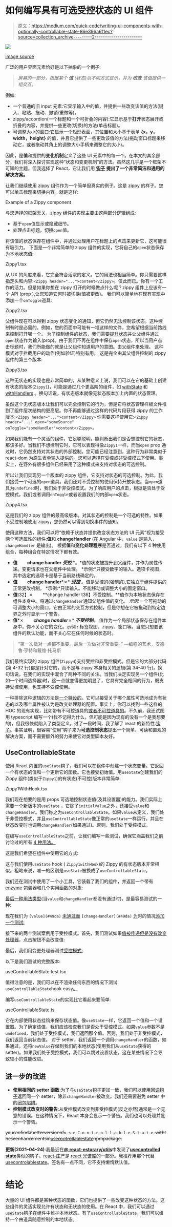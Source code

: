 # 如何编写具有可选受控状态的 UI 组件

> 原文：<https://medium.com/quick-code/writing-ui-components-with-optionally-controllable-state-86e396a6f1ec?source=collection_archive---------2----------------------->

![](img/db385e95a3c263738bab5bb91d85f514.png)

[image source](http://time.com/4494496/tesla-mobileye-autopilot-safety/)

广泛的用户界面元素恰好是以下抽象的一个例子:

> *屏幕的一部分，根据某个* ***值*** *(状态)以不同方式显示，并为* ***改变*** *该值提供一组交互。*

例如:

*   一个普通的旧 input 元素:它显示输入中的值，并提供一些改变该值的方法(键入、粘贴、拖动、撤销/重做等)。
*   zippy/accordion(一个标题和一个可折叠的内容):它显示基于**打开**状态展开或折叠的内容，并提供一些更改(切换)的方法(单击标题)。
*   可调整大小的窗口:它显示一个矩形表面，其位置和大小基于表单 **{x，y，width，height}** 的值，并且它提供了一些更改该值的方法(拖动窗口标题来移动它，或者拖动其角上的调整大小手柄来调整它的大小)。

因此，是**值**和提供的**变化机制**定义了这些 UI 元素中的每一个。在本文的其余部分，我们将深入探讨实现这种“状态和变更机制”的方法。虽然这几乎是一个框架不可知的主题，但我选择了 React，它让我们用 [**钩子**](https://reactjs.org/docs/hooks-intro.html) **提出了一个非常简洁和通用的解决方案。**

让我们继续使用 zippy 组件作为一个简单但真实的例子。这是 zippy 的样子。您可以单击标题来切换内容。就是这样:

Example of a Zippy component

与您选择的框架无关，zippy 组件的实现主要由这两部分逻辑组成:

*   基于`open`值显示或隐藏细节。
*   处理点击标题，切换`open`值。

将该值的状态保存在组件中，并通过处理用户在标题上的点击来更新它，这可能很有吸引力。
下面是一个非常简单的 zippy 组件的实现，它将自己的`open`状态保存为本地状态值:

Zippy1.tsx

从 UX 的角度来看，它完全符合活泼的定义。它的用法也相当简单。你只需要这样指定头和内容:`<Zippy header="...">content</Zippy>`。仅此而已。你有一个工作的活力。但是如果你想在 zippy 打开的时候做点什么呢？zippy 组件上应该有一个 API (prop ),让您知道它何时被切换(值被更改)。
我们可以简单地在现有实现中添加一个`onToggle`道具:

Zippy2.tsx

父组件现在可以得到 zippy 状态变化的通知，但它仍然无法控制该状态。这种控制有时是必需的。例如，您的页面中可能有一堆这样的文件，您希望根据当前路线来控制打开哪一个。
为了控制组件的状态，我们需要[提升状态](https://reactjs.org/docs/lifting-state-up.html)并让父组件通过`open`状态作为输入(prop)。由于我们不再在组件中保存`open`状态，所以当用户点击标题时，我们所能做的就是让父组件知道用户的意图。由父组件来处理。
这种模式对于拦截用户的动作(例如验证)特别有用。
这是完全由其父组件控制的 zippy 组件的第三个版本:

Zippy3.tsx

这种无状态的实现也是非常简单的，从某种意义上说，我们可以在它的基础上创建有状态的版本(`Zippy1`)，可能是通过几个更高阶的组件，如 [withState](https://github.com/acdlite/recompose/blob/master/docs/API.md#withstate) 和 [withHandlers](https://github.com/acdlite/recompose/blob/master/docs/API.md#withhandlers) 。换句话说，有状态版本就像无状态版本加上内置的状态管理。

虽然这个无状态版本让我们可以完全控制它的行为，但是它将状态管理样板文件推到了组件层次结构的更高层。你不再能够通过这样的代码片段获得 zippy 的工作版本:`<Zippy header="...">content</Zippy>`
你需要这样使用它:`<Zippy header="..." open="someSource" onToggle="someHandler">content</Zippy>`。

如果我们能有一个灵活的组件，它足够聪明，能判断出我们是否想控制它的状态，那该多好。当我们不想控制它时，它可以表现得像`Zippy1`一样，而当`open` prop 通过时，它仍然支持对其状态的外部控制。您可能已经注意到，这种行为非常类似于 react-dom 为原生表单输入提供的[。您可以选择在](https://reactjs.org/docs/forms.html)[受控](https://reactjs.org/docs/forms.html#controlled-components)或[非受控](https://reactjs.org/docs/uncontrolled-components.html)模式下使用。事实上，在野外有很多组件已经采用了这种模式来支持对状态的可选控制。

所以让我们实现另一个版本的 zippy 组件，它支持对状态的可选控制。为此，我们接受一个可选的`open`道具。我们还对不受控制的使用保持开放状态。当`open`道具为`undefined`时，我们处于非受控模式。为了响应用户的点击，根据是否处于受控模式，我们或者调用`onToggle`或者设置我们的内部`open`状态。

Zippy4.tsx

这是我们的 zippy 组件的最高级版本。对其状态的控制是一个可选的特性。如果不受控制地使用 zippy，您仍然可以得到切换事件的通知。

使用这种方法，我们可以将“依赖于状态并提供改变状态方法的 UI 元素”视为接受两个可选属性的组件:**值**和 **changeHandler** (在 Angular 中，`value` 是输入，`changeHandler` 是输出)。
根据**值**和**变化处理程序**是否通过，我们有以下 4 种使用组合，每种组合在特定情况下都有效。

*   **值**⠀⠀⠀**change handler**
    ***受控*** *。*值的状态被提升到父组件，并作为属性传递。变更请求也在父组件中处理。 *示例:*只接受数字的输入。选项卡视图，其中选定的选项卡是基于当前路线确定的。
*   **值**⠀⠀⠀**change handler***✗* ***受控*** 。值是受控的(强制的),它独立于组件提供的正常更改机制。 *示例:*只读输入。不能移动或调整大小的固定窗口。
*   **值**t32】✗⠀⠀⠀**change handler
    t36】不受控制。**值作为本地状态保存在组件本身中。将通过`changeHandler`通知父组件值的变化。
    *示例*:一个可拖动的可调整大小的窗口，它由正常的交互方式控制，但是你想在它被拖动到特定边界之外时显示一个警告。
*   **值***✗*⠀⠀⠀**change handler***✗* ***不受控制。*** 值作为一个局部状态保存在组件本身中，你不关心它的变化。示例 **:** 标签视图、zippy、窗口等。当您只想要该组件的默认功能，而不关心它在任何时候的状态时。

> “第一次做对一点都不重要。最后一次做对非常重要。”
> —编程的艺术，安德鲁·亨特和戴维·托马斯

我们最终实现的 zippy 组件(`Zippy4`)支持受控和非受控模式。但是它的大部分代码(第 4-32 行)都是针对它的，而不是与 zippy 本身相关的逻辑(第 34-40 行)。换句话说，在我们的实现中混合了两种不同的关注。当我们决定实现另一个组件(比如一个时间选择器)时，这一点就变得更加明显了，它具有完全相同的行为，既支持受控使用，也支持不受控使用。

一种排除这种逻辑的方法是[一个特设的](https://reactjs.org/docs/higher-order-components.html)。它可以接受关于哪个属性可选地成为有状态的以及哪个属性被认为是改变处理器的配置。事实上，你可以找到一些这样的 HOC 的现有实现，比如带有不可控道具的[或者不可控道具的](https://github.com/klarna/higher-order-components#withuncontrolledprop-config-component)。不久前，我还试图用 typescript 编写一个(我不记得为什么，但可能是因为现有的没有一个是我想要的)，但我很快就陷入了类型定义。过了一段时间，我了解了 react 的新特性:[钩子](https://reactjs.org/docs/hooks-overview.html)。事实证明，很容易“使用”钩子来为**可选控制状态**提出一个简单、可读和直观的解决方案，而不需要额外的努力来使它对类型脚本友好。

## UseControllableState

使用 React 内置的`useState`钩子，我们可以在组件中创建一个状态变量。它返回一个有状态的值和一个更新它的函数。它也接受初始值。用`useState`创建我们的 Zippy 组件(类似于`Zippy1`)的有状态(不可控)版本非常简单:

Zippy1WithHook.tsx

我们现在想要的是用 props 可选地控制状态值(及其设置器)的能力。我们实际上需要一个新版本的`useState` ，它除了`initialValue`之外，还接受`value`和`changeHandler`。我们称之为`useControllableState`。如果`value`未定义，我们处于非受控模式，并且`useControllableState`像正常的`useState`一样运行，并且在状态改变时也调用`changeHandler`(如果通过)。否则，我们处于受控模式。

在编写`useControllableState`之前，让我们编写一些测试，确保它涵盖我们之前讨论过的所有 [4 种用法。](#aef6)

这是我们希望在组件中使用它的方式:

这与我们使用`useState` hook ( `Zippy1withHook`)的 Zippy 的有状态版本非常相似。粗略来说，唯一的区别是`useState`被换成了`useControllableState`。

我们还在测试中使用了一个小工具，它装载了我们的组件，并返回一个带有 [enzyme](https://airbnb.io/enzyme/) 包装器和几个实用函数的对象:

[最后一种用法类型](#8c2e)(当`value`和`changeHandler`都没有通过时)，是最容易测试的一种:

现在我们为 `[value](#49da)` [未通过而](#49da) `[changeHandler](#49da)` [为](#49da)时的情况[添加一个测试:](#49da)

接下来的两个测试案例用于受控模式。首先，我们测试如果[值被传递但是没有改变处理器](#7b0a)，点击按钮不会改变值:

最后，我们用变更处理器测试[受控模式:](#aef6)

以下是我们测试的完整版本:

useControllableState.test.tsx

值得注意的是，我们可以在不渲染任何东西的情况下测试`useControllableState`hook easy[。](/@se.mo.moosavi/testing-react-hooks-without-pain-7bc2c26146ed)

编写`useControllableState`的实现比它看起来要简单:

useControllableState.ts

它在内部使用状态挂钩来保存状态值。像`useState`一样，它返回一个值和一个设置器。为了确定该值，我们应该检查我们是否处于受控模式。如果`value`参数不是`undefined`，我们处于受控模式，我们返回那个值。否则，我们处于非受控模式，我们返回当前状态值。
对于 setter，我们返回一个调用`changeHandler`的函数，如果通过，还将`newValue`存储到我们的本地状态(使用我们从`useState`获得的 setter)。如果我们处于受控模式，我们可以跳过设置状态，这在某些情况下会导致较小的性能改进。

## 进一步的改进

*   **使用相同的 setter 函数**:为了与`useState`钩子更加一致，我们可以使用[回调钩子](https://reactjs.org/docs/hooks-reference.html#usecallback)返回同一个 setter，除非`changeHandler`被改变。我们还需要避免 setter 中的[闭包陷阱](https://github.com/facebook/react/issues/14010)。
*   **控制模式改变时的警告**:从受控模式改变到非受控模式(反之亦然)通常是一个无意的错误。在这种情况下，React 本身会显示一个警告。我们也可以处理并显示一个警告。

y̵o̵u̵̵c̵a̵n̵̵f̵i̵n̵d̵̵a̵̵b̵e̵t̵t̵e̵r̵̵v̵e̵r̵s̵i̵o̵n̵̵o̵f̵̵`u̵s̵e̵C̵o̵n̵t̵r̵o̵l̵l̵a̵b̵l̵e̵S̵t̵a̵t̵e̵`̵w̵i̵t̵h̵̵t̵h̵e̵s̵e̵̵e̵n̵h̵a̵n̵c̵e̵m̵e̵n̵t̵s̵̵i̵n̵̵[u̵s̵e̵c̵o̵n̵t̵r̵o̵l̵l̵a̵b̵l̵e̵s̵t̵a̵t̵e̵](https://github.com/alirezamirian/react-use-controllable-state/)̵n̵p̵m̵̵p̵a̵c̵k̵a̵g̵e̵.

**更新(2021–04–24)**:我最近在[**@ react-estorary/utils**](https://www.npmjs.com/package/@react-stately/utils)中发现了[**usecontrolled state**](https://github.com/adobe/react-spectrum/blob/main/packages/%40react-stately/utils/src/useControlledState.ts)类似的钩子。[react-庄严](https://react-spectrum.adobe.com/react-stately/index.html)是 [react 光谱库](https://react-spectrum.adobe.com/index.html)的一部分。我推荐用那个代替[usecontrolablestate](https://github.com/alirezamirian/react-use-controllable-state/)。签名有一点不同，它不支持懒惰默认值。

# 结论

大量的 UI 组件都是某种状态的函数，它们也提供了一些改变这种状态的方法。这些组件的灵活实现允许有状态和无状态的使用。在 React 中，我们可以通过`useState`钩子在组件中维护本地状态。有了`useControllableState`，我们可以维持一个由道具随意控制的本地状态。